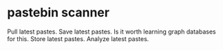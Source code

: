 # pastebin scanner

Pull latest pastes.
Save latest pastes.
  Is it worth learning graph databases for this.
Store latest pastes.
Analyze latest pastes.